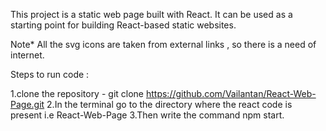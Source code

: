 This project is a static web page built with React. It can be used as a starting point for building React-based static websites.

Note*
All the svg icons are taken from external links , so there is a need of internet.

Steps to run code :

1.clone the repository - git clone https://github.com/Vailantan/React-Web-Page.git
2.In the terminal go to the directory where the react code is present i.e React-Web-Page
3.Then write the command npm start.
